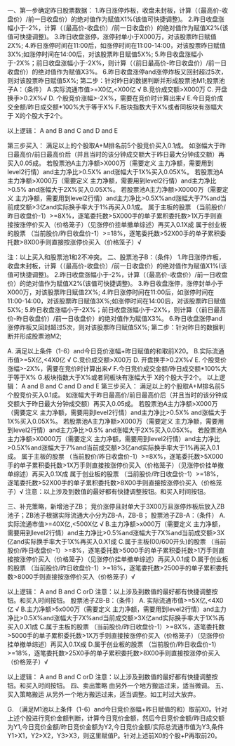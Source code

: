 一、第一步确定昨日股票数据：
1.昨日涨停炸板，收盘未封板，计算（（最高价-收盘价）/前一日收盘价）的绝对值作为赋值X1%(该值可快捷调整)。
2.昨日收盘涨幅小于-2%，计算（（最高价-收盘价）/前一日收盘价）的绝对值作为赋值X2%(该值可快捷调整)。
3.昨日收盘涨停，涨停封单小于X000万，对该股票昨日赋值2X%;
4.昨日涨停时间在11:00后，如涨停时间在11:00-14:00，对该股票昨日赋值3X%;如涨停时间在14:00后，对该股票昨日赋值5X%;
5.昨日收盘涨幅小于-2X%；前日收盘涨幅小于-2X%，则计算（（前日最高价-昨日收盘价）/前一日收盘价）的绝对值作为赋值X3%。
6.昨日收盘涨停and涨停炸板又回封超过5次，则对该股票昨日赋值5X%;
第二步：针对昨日的数据判断并形成股票池M1;股票池子A：（条件）
A.实际流通市值>=X0亿,<X00亿 √
B.竞价成交额>X000万
C. 开盘换手>0.2X%√
D.  个股竞价涨幅>-2X%，需要在竞价时计算出来√
E.今日竞价成交金额/昨日成交额*100%大于等于X%
F.板块指数大于X%或者同板块有涨幅大于	X的个股大于2个。

以上逻辑：
A and B and C and D and E 

第三步买入：
满足以上的个股取A+M排名前5个股竞价买入0.1成。
如涨幅大于昨日最高价/前日最高价后（并且当时的该分钟成交额大于昨日最大分钟成交额）再买入0.05成。
若股票池A主力净额>X000万（需要定义 主力净额，需要用到level2行情）and主力净比>0.5X% and涨幅大于1X%买入0.05X%。
若股票池A主力净额>X000万（需要定义 主力净额，需要用到level2行情）and主力净比>0.5% and涨幅大于2X%买入0.05X%。
若股票池A主力净额>X0000万（需要定义 主力净额，需要用到level2行情）and主力净比>0.5X%and涨幅大于7%and当前成交额>3亿and实际换手率大于1%再买入0.1成。
属于主板的股票 （当前股价/昨日收盘价-1）>=8X%，逐笔委托数>5X000手的单子累积委托数>1X万手则直接按涨停价买入（价格笼子）（见涨停价挂单撤单综述）再买入0.1X成
属于创业板的股票 （当前股价/昨日收盘价-1）>=18%，逐笔委托数>52X00手的单子累积委托数>8X00手则直接按涨停价买入（价格笼子）√


注：以上买入和股票池1和2不冲突。
二、股票池子B：（条件）
1.昨日涨停炸板，收盘未封板，计算（（最高价-收盘价）/前一日收盘价）的绝对值作为赋值X1%(该值可快捷调整)。
2.昨日收盘涨幅小于-2%，计算（（最高价-收盘价）/前一日收盘价）的绝对值作为赋值X2%(该值可快捷调整)。
3.昨日收盘涨停，涨停封单小于X000万，对该股票昨日赋值2X%;
4.昨日涨停时间在11:00后，如涨停时间在11:00-14:00，对该股票昨日赋值3X%;如涨停时间在14:00后，对该股票昨日赋值5X%;
5.昨日收盘涨幅小于-2X%；前日收盘涨幅小于-2X%，则计算（（前日最高价-昨日收盘价）/前一日收盘价）的绝对值作为赋值X3%。
6.昨日收盘涨停and涨停炸板又回封超过5次，则对该股票昨日赋值5X%;
第二步：针对昨日的数据判断并形成股票池M2;

A. 满足以上条件（1-6）and今日竞价涨幅+昨日赋值的和取前X20。
B.实际流通市值>=5X亿,<4X0亿 √
C.竞价成交额>X00万
D. 开盘换手>0.2X%√
E.  个股竞价涨幅>-2X%，需要在竞价时计算出来√
F.今日竞价成交金额/昨日成交额*100%大于等于X%
G.板块指数大于X%或者同板块有涨幅大于	X的个股大于2个。
以上逻辑：
A and B and C and D and E 
第三步买入：
满足以上的个股取A+M排名前5个股竞价买入0.1成。
如涨幅大于昨日最高价/前日最高价后（并且当时的该分钟成交额大于昨日最大分钟成交额）再买入0.05成。
若股票池A主力净额>X000万（需要定义 主力净额，需要用到level2行情）and主力净比>0.5X% and涨幅大于1X%买入0.05X%。
若股票池A主力净额>X000万（需要定义 主力净额，需要用到level2行情）and主力净比>0.5% and涨幅大于2X%买入0.05X%。
若股票池A主力净额>X0000万（需要定义 主力净额，需要用到level2行情）and主力净比>0.5X%and涨幅大于7%and当前成交额>3亿and实际换手率大于1%再买入0.1成。
属于主板的股票 （当前股价/昨日收盘价-1）>=8X%，逐笔委托数>5X000手的单子累积委托数>1X万手则直接按涨停价买入（价格笼子）（见涨停价挂单撤单综述）再买入0.1X成
属于创业板的股票 （当前股价/昨日收盘价-1）>=18%，逐笔委托数>52X00手的单子累积委托数>8X00手则直接按涨停价买入（价格笼子）√
注意：以上涉及到数值的最好都有快捷调整按钮。和买入时间按钮。




三、补充策略，新增池子ZB；
竞价涨停且封单大于3X00万且涨停炸板后放入ZB池子；ZB池子根据实际流通大小分为ZB-A，ZB-B；
股票池子ZB-A：（条件）
A. 实际流通市值>=40X亿,<500X亿 √
B.主力净额>x000万（需要定义 主力净额，需要用到level2行情）and主力净比>0.5%and涨幅大于7X%and当前成交额>3X亿and实际换手率大于1X%再买入0.X1成
C.属于主板(00/600开头)的股票 （当前股价/昨日收盘价-1）>=8%，逐笔委托数>5000手的单子累积委托数>1万手则直接按涨停价买入（价格笼子）（见涨停价挂单撤单综述）再买入0.1成
D.属于创业板的股票 （当前股价/昨日收盘价-1）>=18%，逐笔委托数>2500手的单子累积委托数>8000手则直接按涨停价买入（价格笼子）√

以上逻辑：
A and B and C orD
注意：以上涉及到数值的最好都有快捷调整按钮。和买入时间按钮。
股票池子ZB-B：（条件）
A. 实际流通市值>=5X亿,<4X0亿 √
B.主力净额>5x000万（需要定义 主力净额，需要用到level2行情）and主力净比>0.5X%and涨幅大于7X%and当前成交额>3X亿and实际换手率大于1X%再买入0.X1成
C.属于主板的股票 （当前股价/昨日收盘价-1）>=8X%，逐笔委托数>5000手的单子累积委托数>1X万手则直接按涨停价买入（价格笼子）（见涨停价挂单撤单综述）再买入0.1X成
D.属于创业板的股票 （当前股价/昨日收盘价-1）>=18%，逐笔委托数>25X0手的单子累积委托数>8X00手则直接按涨停价买入（价格笼子）√

以上逻辑：
A and B and C orD
注意：以上涉及到数值的最好都有快捷调整按钮。和买入时间按钮。
四、卖出策略
由另外一个地方搬运过来，适当微调。
五、买入策略搬运
从另外一个地方搬运过来，适当调整。如工时过大放弃。


G. （满足M1池以上条件（1-6）and今日竞价涨幅+昨日赋值的和）取前X0。针对上述个股进行竞价金额判断，计算今日竞价金额，然后今日竞价金额/昨日成交额为Y1,今日竞价金额/昨日竞价金额为Y2,今日竞价金额/实际总流通市值为Y3,条件Y1>X1，Y2>X2，Y3>X3，则这里赋值P。针对上述前X0的个股+P再取前20。
